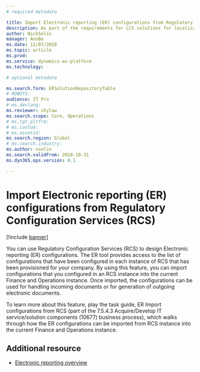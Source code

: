 ```yaml
---
# required metadata

title: Import Electronic reporting (ER) configurations from Regulatory Configuration Services (RCS)
description: As part of the requirements for LCS solutions for localization &amp; translation, localization ISV solution providers must implement country/region-specific or solution-specific features by using the Electronic reporting tool. 
author: NickSelin
manager: AnnBe
ms.date: 11/07/2018
ms.topic: article
ms.prod: 
ms.service: dynamics-ax-platform
ms.technology: 

# optional metadata

ms.search.form: ERSolutionRepositoryTable
# ROBOTS: 
audience: IT Pro
# ms.devlang: 
ms.reviewer: shylaw
ms.search.scope: Core, Operations
# ms.tgt_pltfrm: 
# ms.custom: 
# ms.assetid: 
ms.search.region: Global
# ms.search.industry: 
ms.author: nselin
ms.search.validFrom: 2018-10-31
ms.dyn365.ops.version: 8.1

---
```


# Import Electronic reporting (ER) configurations from Regulatory Configuration Services (RCS)

[!include [banner](../includes/banner.md)]

You can use Regulatory Configuration Services (RCS) to design Electronic reporting (ER) configurations. The ER tool provides access to the list of configurations that have been configured in each instance of RCS that has been provisioned for your company. By using this feature, you can import configurations that you configured in an RCS instance into the current Finance and Operations instance. Once imported, the configurations can be used for handling incoming documents or for generation of outgoing electronic documents.

To learn more about this feature, play the task guide, ER Import configurations from RCS (part of the 7.5.4.3 Acquire/Develop IT service/solution components (10677) business process), which walks through how the ER configurations can be imported from RCS instance into the current Finance and Operations instance.

## Additional resource
- [Electronic reporting overview](general-electronic-reporting.md)
